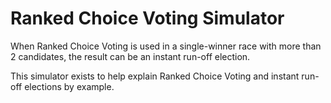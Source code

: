 # Ranked Choice Voting Simulator

When Ranked Choice Voting is used in a single-winner race with more than 2 candidates, the result can be an instant run-off election.  

This simulator exists to help explain Ranked Choice Voting and instant run-off elections by example.